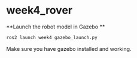 # week4_rover


**Launch the robot model in Gazebo **

   ```bash
   ros2 launch week4 gazebo_launch.py
   ```

Make sure you have gazebo installed and working. 
